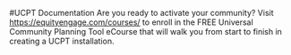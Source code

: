 #UCPT Documentation
Are you ready to activate your community? Visit https://equityengage.com/courses/ to enroll in the FREE Universal Community Planning Tool eCourse that will walk you from start to finish in creating a UCPT installation.
